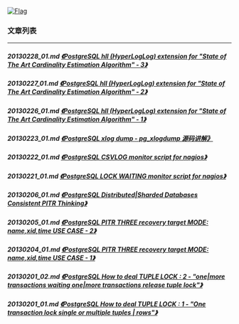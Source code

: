 <a rel=nofollow href=http://info.flagcounter.com/h9V1  ><img src=http://s03.flagcounter.com/count/h9V1/bg_FFFFFF/txt_000000/border_CCCCCC/columns_2/maxflags_12/viewers_0/labels_0/pageviews_0/flags_0/  alt=Flag Counter  border=0  ></a>  
  
### 文章列表  
----  
##### 20130228_01.md   [《PostgreSQL hll (HyperLogLog) extension for "State of The Art Cardinality Estimation Algorithm" - 3》](20130228_01.md)  
##### 20130227_01.md   [《PostgreSQL hll (HyperLogLog) extension for "State of The Art Cardinality Estimation Algorithm" - 2》](20130227_01.md)  
##### 20130226_01.md   [《PostgreSQL hll (HyperLogLog) extension for "State of The Art Cardinality Estimation Algorithm" - 1》](20130226_01.md)  
##### 20130223_01.md   [《PostgreSQL xlog dump - pg_xlogdump 源码讲解》](20130223_01.md)  
##### 20130222_01.md   [《PostgreSQL CSVLOG monitor script for nagios》](20130222_01.md)  
##### 20130221_01.md   [《PostgreSQL LOCK WAITING monitor script for nagios》](20130221_01.md)  
##### 20130206_01.md   [《PostgreSQL Distributed|Sharded Databases Consistent PITR Thinking》](20130206_01.md)  
##### 20130205_01.md   [《PostgreSQL PITR THREE recovery target MODE: name,xid,time USE CASE - 2》](20130205_01.md)  
##### 20130204_01.md   [《PostgreSQL PITR THREE recovery target MODE: name,xid,time USE CASE - 1》](20130204_01.md)  
##### 20130201_02.md   [《PostgreSQL How to deal TUPLE LOCK : 2 - "one|more transactions waiting one|more transactions release tuple lock"》](20130201_02.md)  
##### 20130201_01.md   [《PostgreSQL How to deal TUPLE LOCK : 1 - "One transaction lock single or multiple tuples | rows"》](20130201_01.md)  
